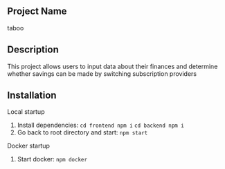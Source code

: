## Project Name
taboo

## Description
This project allows users to input data about their finances and determine whether savings can be made by switching subscription providers

## Installation
Local startup
1. Install dependencies: `cd frontend npm i`  `cd backend npm i`
2. Go back to root directory and start: `npm start`

Docker startup
1. Start docker: `npm docker`
